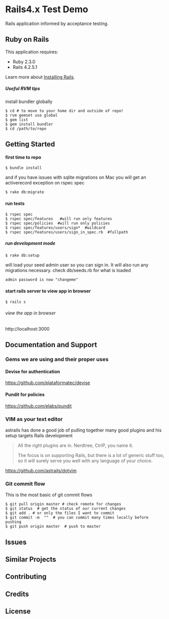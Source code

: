 Rails4.x Test Demo
================

Rails application informed by acceptance testing.

Ruby on Rails
-------------

This application requires:

- Ruby 2.3.0
- Rails 4.2.5.1

Learn more about [Installing Rails](http://railsapps.github.io/installing-rails.html).


##### Useful RVM tips


install bundler globally

    $ cd # to move to your home dir and outside of repo!
    $ rvm gemset use global
    $ gem list
    $ gem install bundler
    $ cd /path/to/repo



Getting Started
---------------
#### first time to repo

    $ bundle install

and if you have issues with sqlite migrations on Mac you will get an activerecord exception on rspec spec

    $ rake db:migrate


#### run tests

    $ rspec spec
    $ rspec spec/features   #will run only features
    $ rspec spec/policies  #will run only policies
    $ rspec spec/features/users/sign*  #wildcard
    $ rspec spec/features/users/sign_in_spec.rb  #fullpath


##### run development mode

    $ rake db:setup

will load your seed admin user so you can sign in. It will also run any migrations necessary. check db/seeds.rb for what is loaded

    admin password is now "changeme"

#### start rails server to view app in browser

    $ rails s


###### view the app in browser

http://localhost:3000



Documentation and Support
-------------------------

### Gems we are using and their proper uses


#### Devise for authentication


https://github.com/plataformatec/devise


#### Pundit for policies


https://github.com/elabs/pundit




### VIM as your text editor

astrails has done a good job of pulling together many good plugins and his setup targets Rails development

> All the right plugins are in. Nerdtree, CtrlP, you name it.
>
>   The focus is on supporting Rails, but there is a lot of generic stuff too, so it will surely serve you well with any language of your choice.

https://github.com/astrails/dotvim

### Git commit flow

This is the most basic of git commit flows

    $ git pull origin master # check remote for changes
    $ git status  # get the status of our current changes
    $ git add . # or only the files I want to commit
    $ git commit -m  ""  # you can commit many times locally before pushing
    $ git push origin master  # push to master


Issues
-------------

Similar Projects
----------------

Contributing
------------

Credits
-------

License
-------
